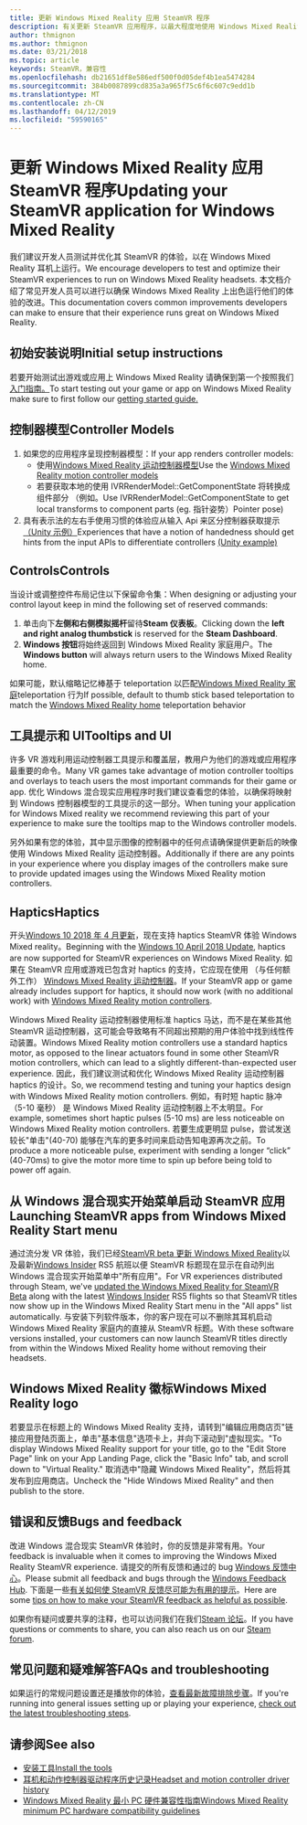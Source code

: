 ```yaml
---
title: 更新 Windows Mixed Reality 应用 SteamVR 程序
description: 有关更新 SteamVR 应用程序，以最大程度地使用 Windows Mixed Reality 耳机的兼容性最佳实践。
author: thmignon
ms.author: thmignon
ms.date: 03/21/2018
ms.topic: article
keywords: SteamVR，兼容性
ms.openlocfilehash: db21651df8e586edf500f0d05def4b1ea5474284
ms.sourcegitcommit: 384b0087899cd835a3a965f75c6f6c607c9edd1b
ms.translationtype: MT
ms.contentlocale: zh-CN
ms.lasthandoff: 04/12/2019
ms.locfileid: "59590165"
---
```

# <a name="updating-your-steamvr-application-for-windows-mixed-reality"></a><span data-ttu-id="94b73-104">更新 Windows Mixed Reality 应用 SteamVR 程序</span><span class="sxs-lookup"><span data-stu-id="94b73-104">Updating your SteamVR application for Windows Mixed Reality</span></span>

<span data-ttu-id="94b73-105">我们建议开发人员测试并优化其 SteamVR 的体验，以在 Windows Mixed Reality 耳机上运行。</span><span class="sxs-lookup"><span data-stu-id="94b73-105">We encourage developers to test and optimize their SteamVR experiences to run on Windows Mixed Reality headsets.</span></span> <span data-ttu-id="94b73-106">本文档介绍了常见开发人员可以进行以确保 Windows Mixed Reality 上出色运行他们的体验的改进。</span><span class="sxs-lookup"><span data-stu-id="94b73-106">This documentation covers common improvements developers can make to ensure that their experience runs great on Windows Mixed Reality.</span></span>

## <a name="initial-setup-instructions"></a><span data-ttu-id="94b73-107">初始安装说明</span><span class="sxs-lookup"><span data-stu-id="94b73-107">Initial setup instructions</span></span>

<span data-ttu-id="94b73-108">若要开始测试出游戏或应用上 Windows Mixed Reality 请确保到第一个按照我们[入门指南。](http://aka.ms/WindowsMixedRealitySteamVR)</span><span class="sxs-lookup"><span data-stu-id="94b73-108">To start testing out your game or app on Windows Mixed Reality make sure to first follow our [getting started guide.](http://aka.ms/WindowsMixedRealitySteamVR)</span></span>

## <a name="controller-models"></a><span data-ttu-id="94b73-109">控制器模型</span><span class="sxs-lookup"><span data-stu-id="94b73-109">Controller Models</span></span>
1. <span data-ttu-id="94b73-110">如果您的应用程序呈现控制器模型：</span><span class="sxs-lookup"><span data-stu-id="94b73-110">If your app renders controller models:</span></span>
    * <span data-ttu-id="94b73-111">使用[Windows Mixed Reality 运动控制器模型](motion-controllers.md#rendering-the-motion-controller-model)</span><span class="sxs-lookup"><span data-stu-id="94b73-111">Use the [Windows Mixed Reality motion controller models](motion-controllers.md#rendering-the-motion-controller-model)</span></span>
    * <span data-ttu-id="94b73-112">若要获取本地的使用 IVRRenderModel::GetComponentState 将转换成组件部分 （例如。</span><span class="sxs-lookup"><span data-stu-id="94b73-112">Use IVRRenderModel::GetComponentState to get local transforms to component parts (eg.</span></span> <span data-ttu-id="94b73-113">指针姿势）</span><span class="sxs-lookup"><span data-stu-id="94b73-113">Pointer pose)</span></span>
2. <span data-ttu-id="94b73-114">具有表示法的左右手使用习惯的体验应从输入 Api 来区分控制器获取提示[（Unity 示例）](gestures-and-motion-controllers-in-unity.md#unity-buttonaxis-mapping-table)</span><span class="sxs-lookup"><span data-stu-id="94b73-114">Experiences that have a notion of handedness should get hints from the input APIs to differentiate controllers [(Unity example)](gestures-and-motion-controllers-in-unity.md#unity-buttonaxis-mapping-table)</span></span>

## <a name="controls"></a><span data-ttu-id="94b73-115">Controls</span><span class="sxs-lookup"><span data-stu-id="94b73-115">Controls</span></span>

<span data-ttu-id="94b73-116">当设计或调整控件布局记住以下保留命令集：</span><span class="sxs-lookup"><span data-stu-id="94b73-116">When designing or adjusting your control layout keep in mind the following set of reserved commands:</span></span>
1. <span data-ttu-id="94b73-117">单击向下**左侧和右侧模拟摇杆**留待**Steam 仪表板**。</span><span class="sxs-lookup"><span data-stu-id="94b73-117">Clicking down the **left and right analog thumbstick** is reserved for the **Steam Dashboard**.</span></span>
2. <span data-ttu-id="94b73-118">**Windows 按钮**将始终返回到 Windows Mixed Reality 家庭用户。</span><span class="sxs-lookup"><span data-stu-id="94b73-118">The **Windows button** will always return users to the Windows Mixed Reality home.</span></span>

<span data-ttu-id="94b73-119">如果可能，默认缩略记忆棒基于 teleportation 以匹配[Windows Mixed Reality 家庭](navigating-the-windows-mixed-reality-home.md#getting-around-your-home)teleportation 行为</span><span class="sxs-lookup"><span data-stu-id="94b73-119">If possible, default to thumb stick based teleportation to match the [Windows Mixed Reality home](navigating-the-windows-mixed-reality-home.md#getting-around-your-home) teleportation behavior</span></span>

## <a name="tooltips-and-ui"></a><span data-ttu-id="94b73-120">工具提示和 UI</span><span class="sxs-lookup"><span data-stu-id="94b73-120">Tooltips and UI</span></span>

<span data-ttu-id="94b73-121">许多 VR 游戏利用运动控制器工具提示和覆盖层，教用户为他们的游戏或应用程序最重要的命令。</span><span class="sxs-lookup"><span data-stu-id="94b73-121">Many VR games take advantage of motion controller tooltips and overlays to teach users the most important commands for their game or app.</span></span> <span data-ttu-id="94b73-122">优化 Windows 混合现实应用程序时我们建议查看您的体验，以确保将映射到 Windows 控制器模型的工具提示的这一部分。</span><span class="sxs-lookup"><span data-stu-id="94b73-122">When tuning your application for Windows Mixed reality we recommend reviewing this part of your experience to make sure the tooltips map to the Windows controller models.</span></span>

<span data-ttu-id="94b73-123">另外如果有您的体验，其中显示图像的控制器中的任何点请确保提供更新后的映像使用 Windows Mixed Reality 运动控制器。</span><span class="sxs-lookup"><span data-stu-id="94b73-123">Additionally if there are any points in your experience where you display images of the controllers make sure to provide updated images using the Windows Mixed Reality motion controllers.</span></span>

## <a name="haptics"></a><span data-ttu-id="94b73-124">Haptics</span><span class="sxs-lookup"><span data-stu-id="94b73-124">Haptics</span></span>

<span data-ttu-id="94b73-125">开头[Windows 10 2018 年 4 月更新](release-notes-april-2018.md)，现在支持 haptics SteamVR 体验 Windows Mixed reality。</span><span class="sxs-lookup"><span data-stu-id="94b73-125">Beginning with the [Windows 10 April 2018 Update](release-notes-april-2018.md), haptics are now supported for SteamVR experiences on Windows Mixed Reality.</span></span> <span data-ttu-id="94b73-126">如果在 SteamVR 应用或游戏已包含对 haptics 的支持，它应现在使用 （与任何额外工作） [Windows Mixed Reality 运动控制器](motion-controllers.md)。</span><span class="sxs-lookup"><span data-stu-id="94b73-126">If your SteamVR app or game already includes support for haptics, it should now work (with no additional work) with [Windows Mixed Reality motion controllers](motion-controllers.md).</span></span>

<span data-ttu-id="94b73-127">Windows Mixed Reality 运动控制器使用标准 haptics 马达，而不是在某些其他 SteamVR 运动控制器，这可能会导致略有不同超出预期的用户体验中找到线性传动装置。</span><span class="sxs-lookup"><span data-stu-id="94b73-127">Windows Mixed Reality motion controllers use a standard haptics motor, as opposed to the linear actuators found in some other SteamVR motion controllers, which can lead to a slightly different-than-expected user experience.</span></span> <span data-ttu-id="94b73-128">因此，我们建议测试和优化 Windows Mixed Reality 运动控制器 haptics 的设计。</span><span class="sxs-lookup"><span data-stu-id="94b73-128">So, we recommend testing and tuning your haptics design with Windows Mixed Reality motion controllers.</span></span> <span data-ttu-id="94b73-129">例如，有时短 haptic 脉冲 （5-10 毫秒） 是 Windows Mixed Reality 运动控制器上不太明显。</span><span class="sxs-lookup"><span data-stu-id="94b73-129">For example, sometimes short haptic pulses (5-10 ms) are less noticeable on Windows Mixed Reality motion controllers.</span></span> <span data-ttu-id="94b73-130">若要生成更明显 pulse，尝试发送较长"单击"(40-70) 能够在汽车的更多时间来启动告知电源再次之前。</span><span class="sxs-lookup"><span data-stu-id="94b73-130">To produce a more noticeable pulse, experiment with sending a longer “click” (40-70ms) to give the motor more time to spin up before being told to power off again.</span></span>

## <a name="launching-steamvr-apps-from-windows-mixed-reality-start-menu"></a><span data-ttu-id="94b73-131">从 Windows 混合现实开始菜单启动 SteamVR 应用</span><span class="sxs-lookup"><span data-stu-id="94b73-131">Launching SteamVR apps from Windows Mixed Reality Start menu</span></span>

<span data-ttu-id="94b73-132">通过流分发 VR 体验，我们已经[SteamVR beta 更新 Windows Mixed Reality](https://steamcommunity.com/games/719950/announcements/detail/1687045485866139800)以及最新[Windows Insider](https://insider.windows.com) RS5 航班以便 SteamVR 标题现在显示在自动列出 Windows 混合现实开始菜单中"所有应用"。</span><span class="sxs-lookup"><span data-stu-id="94b73-132">For VR experiences distributed through Steam, we've [updated the Windows Mixed Reality for SteamVR Beta](https://steamcommunity.com/games/719950/announcements/detail/1687045485866139800) along with the latest [Windows Insider](https://insider.windows.com) RS5 flights so that SteamVR titles now show up in the Windows Mixed Reality Start menu in the "All apps" list automatically.</span></span> <span data-ttu-id="94b73-133">与安装下列软件版本，你的客户现在可以不删除其耳机启动 Windows Mixed Reality 家庭内的直接从 SteamVR 标题。</span><span class="sxs-lookup"><span data-stu-id="94b73-133">With these software versions installed, your customers can now launch SteamVR titles directly from within the Windows Mixed Reality home without removing their headsets.</span></span>

## <a name="windows-mixed-reality-logo"></a><span data-ttu-id="94b73-134">Windows Mixed Reality 徽标</span><span class="sxs-lookup"><span data-stu-id="94b73-134">Windows Mixed Reality logo</span></span>

<span data-ttu-id="94b73-135">若要显示在标题上的 Windows Mixed Reality 支持，请转到"编辑应用商店页"链接应用登陆页面上，单击"基本信息"选项卡上，并向下滚动到"虚拟现实。"</span><span class="sxs-lookup"><span data-stu-id="94b73-135">To display Windows Mixed Reality support for your title, go to the "Edit Store Page" link on your App Landing Page, click the "Basic Info" tab, and scroll down to "Virtual Reality."</span></span> <span data-ttu-id="94b73-136">取消选中"隐藏 Windows Mixed Reality"，然后将其发布到应用商店。</span><span class="sxs-lookup"><span data-stu-id="94b73-136">Uncheck the "Hide Windows Mixed Reality" and then publish to the store.</span></span>

## <a name="bugs-and-feedback"></a><span data-ttu-id="94b73-137">错误和反馈</span><span class="sxs-lookup"><span data-stu-id="94b73-137">Bugs and feedback</span></span>

<span data-ttu-id="94b73-138">改进 Windows 混合现实 SteamVR 体验时，你的反馈是非常有用。</span><span class="sxs-lookup"><span data-stu-id="94b73-138">Your feedback is invaluable when it comes to improving the Windows Mixed Reality SteamVR experience.</span></span> <span data-ttu-id="94b73-139">请提交的所有反馈和通过的 bug [Windows 反馈中心](https://docs.microsoft.com/windows/mixed-reality/enthusiast-guide/filing-feedback)。</span><span class="sxs-lookup"><span data-stu-id="94b73-139">Please submit all feedback and bugs through the [Windows Feedback Hub](https://docs.microsoft.com/windows/mixed-reality/enthusiast-guide/filing-feedback).</span></span> <span data-ttu-id="94b73-140">下面是一些[有关如何使 SteamVR 反馈尽可能为有用的提示](https://docs.microsoft.com/windows/mixed-reality/enthusiast-guide/using-steamvr-with-windows-mixed-reality#sharing-feedback-on-steamvr)。</span><span class="sxs-lookup"><span data-stu-id="94b73-140">Here are some [tips on how to make your SteamVR feedback as helpful as possible](https://docs.microsoft.com/windows/mixed-reality/enthusiast-guide/using-steamvr-with-windows-mixed-reality#sharing-feedback-on-steamvr).</span></span>

<span data-ttu-id="94b73-141">如果你有疑问或要共享的注释，也可以访问我们在我们[Steam 论坛](http://steamcommunity.com/app/719950/discussions/)。</span><span class="sxs-lookup"><span data-stu-id="94b73-141">If you have questions or comments to share, you can also reach us on our [Steam forum](http://steamcommunity.com/app/719950/discussions/).</span></span>

## <a name="faqs-and-troubleshooting"></a><span data-ttu-id="94b73-142">常见问题和疑难解答</span><span class="sxs-lookup"><span data-stu-id="94b73-142">FAQs and troubleshooting</span></span>

<span data-ttu-id="94b73-143">如果运行的常规问题设置还是播放你的体验，[查看最新故障排除步骤](https://docs.microsoft.com/windows/mixed-reality/enthusiast-guide/troubleshooting-windows-mixed-reality#steamvr)。</span><span class="sxs-lookup"><span data-stu-id="94b73-143">If you're running into general issues setting up or playing your experience, [check out the latest troubleshooting steps](https://docs.microsoft.com/windows/mixed-reality/enthusiast-guide/troubleshooting-windows-mixed-reality#steamvr).</span></span>

## <a name="see-also"></a><span data-ttu-id="94b73-144">请参阅</span><span class="sxs-lookup"><span data-stu-id="94b73-144">See also</span></span>
* [<span data-ttu-id="94b73-145">安装工具</span><span class="sxs-lookup"><span data-stu-id="94b73-145">Install the tools</span></span>](install-the-tools.md)
* [<span data-ttu-id="94b73-146">耳机和动作控制器驱动程序历史记录</span><span class="sxs-lookup"><span data-stu-id="94b73-146">Headset and motion controller driver history</span></span>](https://docs.microsoft.com/windows/mixed-reality/enthusiast-guide/mixed-reality-software)
* [<span data-ttu-id="94b73-147">Windows Mixed Reality 最小 PC 硬件兼容性指南</span><span class="sxs-lookup"><span data-stu-id="94b73-147">Windows Mixed Reality minimum PC hardware compatibility guidelines</span></span>](https://docs.microsoft.com/windows/mixed-reality/enthusiast-guide/windows-mixed-reality-minimum-pc-hardware-compatibility-guidelines)
